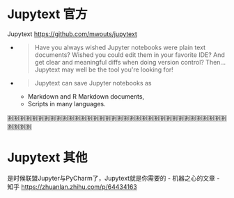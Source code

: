 
# Jupytext 官方

Jupytext https://github.com/mwouts/jupytext
- > Have you always wished Jupyter notebooks were plain text documents? Wished you could edit them in your favorite IDE? And get clear and meaningful diffs when doing version control? Then... Jupytext may well be the tool you're looking for!
- > Jupytext can save Jupyter notebooks as
  * Markdown and R Markdown documents,
  * Scripts in many languages.

:u5272::u5272::u5272::u5272::u5272::u5272::u5272::u5272::u5272::u5272::u5272::u5272::u5272::u5272::u5272::u5272::u5272::u5272::u5272::u5272::u5272::u5272::u5272::u5272::u5272::u5272::u5272::u5272::u5272::u5272::u5272::u5272::u5272::u5272::u5272::u5272::u5272::u5272::u5272::u5272:

# Jupytext 其他

是时候联盟Jupyter与PyCharm了，Jupytext就是你需要的 - 机器之心的文章 - 知乎 https://zhuanlan.zhihu.com/p/64434163
